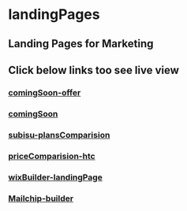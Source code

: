 # landingPages
## Landing Pages for Marketing 
## Click below links too see live view

### [comingSoon-offer](https://alidhuniya.github.io/landingPages/comingSoon-offer/)
### [comingSoon](https://alidhuniya.github.io/landingPages/comingSoon/)
### [subisu-plansComparision](https://alidhuniya.github.io/landingPages/subisu-plansComparision/)
### [priceComparision-htc](https://alidhuniya.github.io/landingPages/priceComparision-htc/)
### [wixBuilder-landingPage](https://alidhuniya.github.io/landingPages/wixBuilder-landingPage/)
### [Mailchip-builder](https://alidhuniya.github.io/landingPages/Mailchip-builder/)

